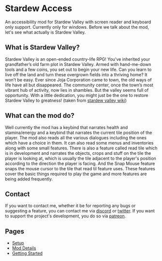 # Stardew Access

An accessibility mod for Stardew Valley with screen reader and keyboard only support. Currently only for windows.
Before we talk about the mod, let's see what actually is Stardew Valley.

## What is Stardew Valley?

Stardew Valley is an open-ended country-life RPG! You’ve inherited your grandfather’s old farm plot in Stardew Valley. Armed with hand-me-down tools and a few coins, you set out to begin your new life. Can you learn to live off the land and turn these overgrown fields into a thriving home? It won’t be easy. Ever since Joja Corporation came to town, the old ways of life have all but disappeared. The community center, once the town’s most vibrant hub of activity, now lies in shambles. But the valley seems full of opportunity. With a little dedication, you might just be the one to restore Stardew Valley to greatness!
(taken from [stardew valley wiki](https://stardewvalleywiki.com/Stardew_Valley_Wiki))

## What can the mod do?

Well currently the mod has a keybind that narrates health and stamina/energy and a keybind that narrates the current tile position of the player. The mod also reads all the various dialogues including the ones which have a choice in them. It can also read some menus and inventories along with some small features. There is also a feature called read tile which is in development and narrates the objects, crops and stuff on the tile the player is looking at, which is usually the tile adjacent to the player's position according to the direction the player is facing. And the Snap Mouse feature snaps the mouse cursor to the tile that read til feature uses. These features cover the basic things required to play the game and more features are being added frequently.

## Contact

If you want to contact me, whether it be for reporting any bugs or suggesting a feature, you can contact me via [discord](https://discord.gg/yQjjsDqWQX) or [twitter](https://twitter.com/Shoaib6996). If you want to support the project's development, you do so via [patreon](https://www.patreon.com/shoaibkhan).

## Pages

- [Setup](/setup)
- [Mod Details](/mod-details)
- [Getting Started](/getting-started)
